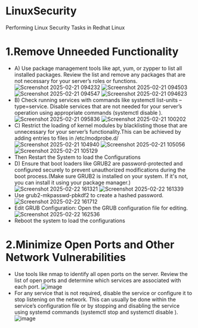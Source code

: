 # LinuxSecurity
Performing Linux Security Tasks in Redhat Linux
# 1.Remove Unneeded Functionality
- A) Use package management tools like apt, yum, or zypper to list all installed packages. Review the list and remove any packages that are not necessary for your server’s roles or functions.
  ![Screenshot 2025-02-21 094232](https://github.com/user-attachments/assets/e02a2ebf-a017-4677-baf0-1cd4cc74d037)
  ![Screenshot 2025-02-21 094503](https://github.com/user-attachments/assets/d70e9a14-9c01-4db4-b024-6468c07b7c98)
  ![Screenshot 2025-02-21 094547](https://github.com/user-attachments/assets/6f781df8-649e-4a31-b4da-36fb557ceb7f)
  ![Screenshot 2025-02-21 094623](https://github.com/user-attachments/assets/66d15b3a-2ed8-4ad6-8c4b-95a4d73fda12)
- B) Check running services with commands like systemctl list-units –type=service. Disable services that are not needed for your server’s operation using appropriate commands (systemctl disable <service>).
  ![Screenshot 2025-02-21 095836](https://github.com/user-attachments/assets/eef10501-0dc1-4efe-85db-74ec19f1c5ec)
  ![Screenshot 2025-02-21 100202](https://github.com/user-attachments/assets/0fec1ae9-b6d6-4495-93c6-a055f3f04a54)
- C) Restrict the loading of kernel modules by blacklisting those that are unnecessary for your server’s functionality.This can be achieved by adding entries to files in /etc/modprobe.d/
  ![Screenshot 2025-02-21 104940](https://github.com/user-attachments/assets/fd44095d-0219-42f8-9218-db3be2150ae8)
  ![Screenshot 2025-02-21 105056](https://github.com/user-attachments/assets/ee1eb1b8-a28a-437d-a034-39d6052adbc6)
  ![Screenshot 2025-02-21 105129](https://github.com/user-attachments/assets/932b195d-4f6a-4966-be07-745f21a9e4fc)
- Then Restart the System to load the Configurations
- D) Ensure that boot loaders like GRUB2 are password-protected and configured securely to prevent unauthorized modifications during the boot process.(Make sure GRUB2 is installed on your system. If it's not, you can install it using your package manager.)
  ![Screenshot 2025-02-22 161321](https://github.com/user-attachments/assets/23e19a4d-d4f7-4b0b-ac87-47d4f32bb8a7)
  ![Screenshot 2025-02-22 161339](https://github.com/user-attachments/assets/532233ac-6929-44b8-b5fe-de7613b9d35d)
- Use grub2-mkpasswd-pbkdf2 to create a hashed password.
  ![Screenshot 2025-02-22 161712](https://github.com/user-attachments/assets/5057626f-7682-442f-a0a2-5b83fba8fe96)
- Edit GRUB Configuration: Open the GRUB configuration file for editing.
  ![Screenshot 2025-02-22 162536](https://github.com/user-attachments/assets/806dd9bd-9418-4880-b302-742b9489e593)
- Reboot the system to load the configurations
# 2.Minimize Open Ports and Other Network Vulnerabilities 
- Use tools like nmap to identify all open ports on the server. Review the list of open ports and determine which services are associated with each port.
  ![image](https://github.com/user-attachments/assets/275d6370-4a3c-4cf1-b160-586de13256ce)
- For any service that is not required, disable the service or configure it to stop listening on the network. This can usually be done within the service’s configuration file or by stopping and disabling the service using systemd commands (systemctl stop <service> and systemctl disable <service>).
  ![image](https://github.com/user-attachments/assets/968fc30b-ca35-4b70-a8c3-90f84af9bb5c)


  


